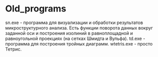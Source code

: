 # Old_programs
sn.exe - программа для визуализации и обработки результатов микроструктурного анализа. Есть функции поворота данных вокруг заданной оси и построения изолиний в равноплощадной и равноугольной проекциях (на сетках Шмидта и Вульфа).
td.exe - программа для построения тройных диаграмм.
wtetris.exe - просто Тетрис.
